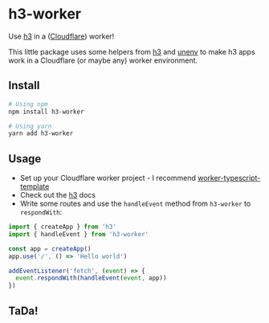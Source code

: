 # h3-worker
Use [h3](https://github.com/unjs/h3) in a ([Cloudflare](https://developers.cloudflare.com/workers/)) worker!

This little package uses some helpers from [h3](https://github.com/unjs/h3) and [unenv](https://github.com/unjs/unenv) to make h3 apps work in a Cloudflare (or maybe any) worker environment.

## Install

```bash
# Using npm
npm install h3-worker

# Using yarn
yarn add h3-worker
```

## Usage

- Set up your Cloudflare worker project - I recommend [worker-typescript-template](https://github.com/cloudflare/worker-typescript-template)
- Check out the [h3](https://github.com/unjs/h3) docs
- Write some routes and use the `handleEvent` method from `h3-worker` to `respondWith`:

```ts
import { createApp } from 'h3'
import { handleEvent } from 'h3-worker'

const app = createApp()
app.use('/', () => 'Hello world')

addEventListener('fetch', (event) => {
  event.respondWith(handleEvent(event, app))
})
```

## TaDa!